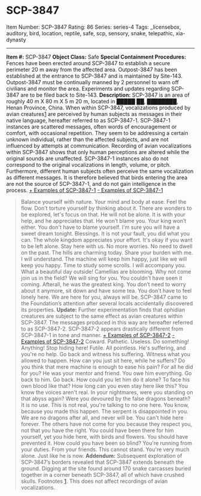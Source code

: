 # SCP-3847
Item Number: SCP-3847
Rating: 86
Series: series-4
Tags: _licensebox, auditory, bird, location, reptile, safe, scp, sensory, snake, telepathic, xia-dynasty

---

**Item #:** SCP-3847
**Object Class:** Safe
**Special Containment Procedures:** Fences have been erected around SCP-3847 to establish a secure perimeter 20 m away from the affected area. Outpost-3847 has been established at the entrance to SCP-3847 and is maintained by Site-143. Outpost-3847 must be continually manned by 2 personnel to warn off civilians and monitor the area. Experiments and updates regarding SCP-3847 are to be filed back to Site-143.
**Description:** SCP-3847 is an area of roughly 40 m X 80 m X 5 m 20 m, located in █████ ██, ████████, Henan Province, China. When within SCP-3847, vocalizations produced by avian creatures[1](javascript:;) are perceived by human subjects as messages in their native language, hereafter referred to as SCP-3847-1.
SCP-3847-1 instances are scattered messages, often words of encouragement or comfort, with occasional repetition. They seem to be addressing a certain unknown individual, rather than the affected subjects, and are not influenced by attempts at communication.
Recording of avian vocalizations within SCP-3847 shows that only human perceptions are altered while the original sounds are unaffected. SCP-3847-1 instances also do not correspond to the original vocalizations in length, volume, or pitch. Furthermore, different human subjects often perceive the same vocalization as different messages. It is therefore believed that birds entering the area are not the source of SCP-3847-1, and do not gain intelligence in the process.
[\+ Examples of SCP-3847-1](javascript:;)
[\- Examples of SCP-3847-1](javascript:;)
> Balance yourself with nature. Your mind and body at ease. Feel the flow.
> Don't torture yourself by thinking about it. There are wonders to be explored, let's focus on that.
> He will not be alone. It is with your help, and he appreciates that.
> He won’t blame you. Your king won’t either. You don't have to blame yourself.
> I'm sure you will have a sweet dream tonight. Blessings.
> It is not your fault, you did what you can. The whole kingdom appreciates your effort.
> It's okay if you want to be left alone. Stay here with us.
> No more worries.
> No need to dwell on the past. The hills are charming today.
> Share your burden with me. I will understand.
> The machine will keep him happy, just like we will keep you happy.
> Time to study some scrolls. I will accompany you.
> What a beautiful day outside! Camellias are blooming.
> Why not come join us in the field? We will sing for you.
> You couldn't have seen it coming. Afterall, he was the greatest king.
> You don’t need to worry about it anymore, sit down and have some tea.
> You don't have to feel lonely here. We are here for you, always will be.
SCP-3847 came to the Foundation’s attention after several locals accidentally discovered its properties.
**Update:** Further experimentation finds that ophidian creatures are subject to the same effect as avian creatures within SCP-3847. The messages produced in this way are hereafter referred to as SCP-3847-2. SCP-3847-2 appears drastically different from SCP-3847-1 in tone and manner.
[\+ Examples of SCP-3847-2](javascript:;)
[\- Examples of SCP-3847-2](javascript:;)
> Coward. Pathetic. Useless.
> Do something! Anything! Stop hiding here!
> Futile. All pointless. He's suffering, and you're no help.
> Go back and witness his suffering. Witness what you allowed to happen.
> How can you just sit here, while he suffers? Do you think that mere machine is enough to ease his pain? For all he did for you?
> He was your mentor and friend. You owe him everything. Go back to him. Go back.
> How could you let him do it alone? To face his own blood like that?
> How long can you even stay here like this? You know the voices aren't real.
> In your nightmares, were you standing on that abyss again? Were you devoured by the false dragons beneath?
> It is no use. This is not real, you're talking to no one here. You know, because you made this happen.
> The serpent is disappointed in you.
> We are no dragons after all, and never will be.
> You can't hide here forever. The others have not come for you because they respect you, not that you have the right.
> You could have been there for him yourself, yet you hide here, with birds and flowers.
> You should have prevented it. How could you have been so blind?
> You're running from your duties. From your friends. This cannot stand.
> You're very much alone. Just like he is now.
**Addendum:** Subsequent exploration of SCP-3847’s borders revealed that SCP-3847 extends beneath the ground. Digging at the site found around 170 snake carcasses buried together in a corner beneath SCP-3847, all of which have crushed skulls.
Footnotes
[1](javascript:;). This does not affect recordings of avian vocalizations.